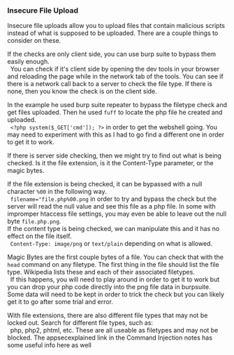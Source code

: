 ### Insecure File Upload

Insecure file uploads allow you to upload files that contain malicious scripts instead of what is supposed to be uploaded.  There are a couple things to consider on these.

If the checks are only client side, you can use burp suite to bypass them easily enough.  
&ensp;You can check if it's client side by opening the dev tools in your browser and reloading the page while in the network tab of the tools.  You can see if there is a network call back to a server to check the file type.  If there is none, then you know the check is on the client side.

In the example he used burp suite repeater to bypass the filetype check and get files uploaded.  Then he used `fuff` to locate the php file he created and uploaded.  
&ensp;`<?php system($_GET['cmd']); ?>` in order to get the webshell going.  You may need to experiment with this as I had to go find a different one in order to get it to work.

If there is server side checking, then we might try to find out what is being checked.  Is it the file extension, is it the Content-Type parameter, or the magic bytes.

If the file extension is being checked, it can be bypassed with a null character `%00` in the following way.  
&ensp;`filename="file.php%00.png`    in order to try and bypass the check but the server will read the null value and see this file as a php file.  In some with impromper htaccess file settings, you may even be able to leave out the null byte `file.php.png`.  
If the content type is being checked, we can manipulate this and it has no effect on the file itself.  
&ensp;`Content-Type: image/png` or `text/plain` depending on what is allowed.  

Magic Bytes are the first couple bytes of a file.  You can check that with the `head` command on any filetype.  The first thing in the file should list the file type.  Wikipedia lists these and each of their associated filetypes.  
&ensp;If this happens, you will need to play around in order to get it to work but you can drop your php code directly into the png file data in burpsuite.  Some data will need to be kept in order to trick the check but you can likely get it to go after some trial and error.

With file extensions, there are also different file types that may not be locked out.  Search for different file types, such as:  
&ensp;php, php2, phtml, etc.  These are all useable as filetypes and may not be blocked.  The appsecexplained link in the Command Injection notes has some useful info here as well  
